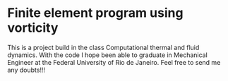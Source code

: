 # Finite element program using vorticity

This is a project build in the class Computational thermal and fluid dynamics. With the code I hope been able to graduate in Mechanical Engineer
at the Federal University of Rio de Janeiro. Feel free to send me any doubts!!!
